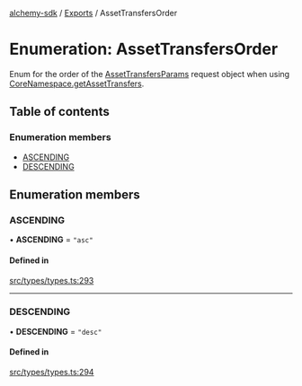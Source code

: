 [alchemy-sdk](../README.md) / [Exports](../modules.md) / AssetTransfersOrder

# Enumeration: AssetTransfersOrder

Enum for the order of the [AssetTransfersParams](../interfaces/AssetTransfersParams.md) request object when
using [CoreNamespace.getAssetTransfers](../classes/CoreNamespace.md#getassettransfers).

## Table of contents

### Enumeration members

- [ASCENDING](AssetTransfersOrder.md#ascending)
- [DESCENDING](AssetTransfersOrder.md#descending)

## Enumeration members

### ASCENDING

• **ASCENDING** = `"asc"`

#### Defined in

[src/types/types.ts:293](https://github.com/alchemyplatform/alchemy-sdk-js/blob/3091a11/src/types/types.ts#L293)

___

### DESCENDING

• **DESCENDING** = `"desc"`

#### Defined in

[src/types/types.ts:294](https://github.com/alchemyplatform/alchemy-sdk-js/blob/3091a11/src/types/types.ts#L294)
